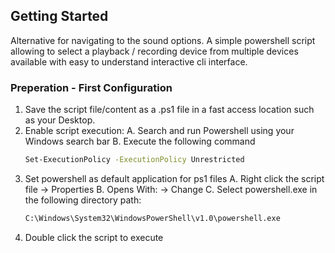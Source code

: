 <!-- GETTING STARTED WITH AUDIO DEVICE SELECTOR-->
## Getting Started

Alternative for navigating to the sound options.
A simple powershell script allowing to select a playback / recording device from multiple devices available with easy to understand interactive cli interface.

### Preperation - First Configuration

1. Save the script file/content as a .ps1 file in a fast access location such as your Desktop.
2. Enable script execution:
  A. Search and run Powershell using your Windows search bar
  B. Execute the following command
   ```sh
   Set-ExecutionPolicy -ExecutionPolicy Unrestricted
   ```
3. Set powershell as default application for ps1 files
  A. Right click the script file -> Properties
  B. Opens With: -> Change
  C. Select powershell.exe in the following directory path:
   ```sh
   C:\Windows\System32\WindowsPowerShell\v1.0\powershell.exe
   ```
4. Double click the script to execute
